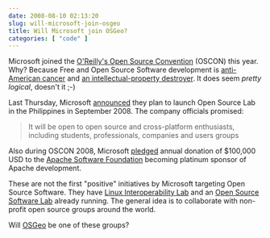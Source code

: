 ```yaml
---
date: 2008-08-10 02:13:20
slug: will-microsoft-join-osgeo
title: Will Microsoft join OSGeo?
categories: [ "code" ]
---
```


Microsoft joined the [O'Reilly's Open Source Convention](http://en.oreilly.com/oscon2008/) (OSCON) this year. Why? Because Free and Open Source Software development is [anti-American cancer](http://www.linux.com/feature/143771) and [an intellectual-property destroyer](http://www.oreillynet.com/manila/tim/stories/storyReader$167). It does seem _pretty logical_, doesn't it ;-)





Last Thursday, Microsoft [announced](http://www.gmanews.tv/story/112115/Microsoft-launches-open-source-lab-in-RP) they plan to launch Open Source Lab in the Philippines in September 2008. The company officials promised:





> It will be open to open source and cross-platform enthusiasts, including students, professionals, companies and users groups





Also during OSCON 2008, Microsoft [pledged](http://port25.technet.com/archive/2008/07/25/oscon2008.aspx) annual donation of $100,000 USD  to the [Apache Software Foundation](http://www.apache.org/) becoming platinum sponsor of Apache development.





These are not the first "positive" initiatives by Microsoft targeting Open Source Software. They have [Linux Interoperability Lab](http://www.microsoft.com/presspass/press/2007/sep07/09-11MSNovellLabsPR.mspx) and an [Open Source Software Lab](http://www.microsoft.com/presspass/features/2005/aug05/08-10OpenSourceLab.mspx) already running. The general idea is to collaborate with non-profit open source groups around the world.





Will [OSGeo](http://www.osgeo.org/) be one of these groups?
